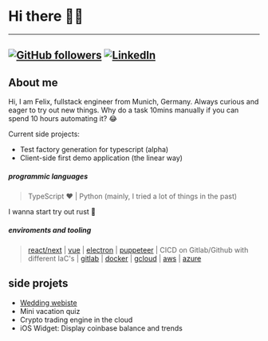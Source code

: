 # Hi there 👋🏻

---

## [![GitHub followers](https://img.shields.io/github/followers/felix-bose.svg?style=social&label=Follow&maxAge=2592000)](https://github.com/felix-bose?tab=followers) [![LinkedIn](https://img.shields.io/badge/LinkedIn-0077B5?style=flat&logo=linkedin&logoColor=white)](https://www.linkedin.com/in/felix-bose-7957561b5/)

## About me

Hi, I am Felix, fullstack engineer from Munich, Germany. Always curious and eager to try out new things. Why do a task 10mins manually if you can spend 10 hours automating it? 😂

Current side projects:
- Test factory generation for typescript (alpha)
- Client-side first demo application (the linear way)

##### programmic languages

> TypeScript ❤️ | Python (mainly, I tried a lot of things in the past)

I wanna start try out rust 👀

##### enviroments and tooling

> [react/next](https://reactjs.org/) | [vue](https://vuejs.org/) | [electron](https://www.electronjs.org/) | [puppeteer](https://github.com/puppeteer/puppeteer) | CICD on Gitlab/Github with different IaC's | [gitlab](https://about.gitlab.com) | [docker](https://www.docker.com/) | [gcloud](https://console.cloud.google.com/) | [aws](https://aws.amazon.com/) | [azure](https://azure.microsoft.com/de-de)

## side projets

- [Wedding webiste](https://github.com/felix-schaipp/wedding)
- Mini vacation quiz
- Crypto trading engine in the cloud
- iOS Widget: Display coinbase balance and trends
